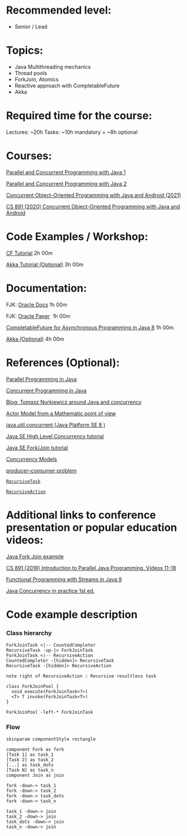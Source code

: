 **Recommended level:** 
=======================
- Senior / Lead

**Topics:** 
=======================
- Java Multithreading mechanics
- Thread pools
- ForkJoin, Atomics
- Reactive approach with CompletableFuture
- Akka

**Required time for the course:** 
=======================
Lectures: ~20h
Tasks: ~10h mandatory + ~8h optional

Courses: 
=======================

[Parallel and Concurrent Programming with Java 1](https://www.linkedin.com/learning/parallel-and-concurrent-programming-with-java-1/learn-parallel-programming-basics?u=2113185)

[Parallel and Concurrent Programming with Java 2](https://www.linkedin.com/learning/parallel-and-concurrent-programming-with-java-2/learn-parallel-programming-basics?u=2113185)

[Concurrent Object-Oriented Programming with Java and Android (2021)](https://www.youtube.com/watch?v=Hzg9pROCwyY&list=PLZ9NgFYEMxp4n3lpFG0LBnpKhwTkUc6_i)

[CS 891 (2020) Concurrent Object-Oriented Programming with Java and Android](https://www.youtube.com/playlist?list=PLZ9NgFYEMxp6IM0Cddzr_qjqfiGC2pq1a)


Code Examples / Workshop: 
=======================

[CF Tutorial](https://github.com/zaleslaw/Java-Concurrency-Tutorial/tree/master/src/main/java/Chapter_9_CompletableFuture) 2h 00m


[Akka Tutorial (Optional)](https://github.com/zaleslaw/Java-Concurrency-Tutorial/tree/master/src/main/java/Chapter_10_Akka) 3h 00m


Documentation: 
=======================

FJK: [Oracle Docs](https://docs.oracle.com/javase/tutorial/essential/concurrency/forkjoin.html) 1h 00m

FJK: [Oracle Paper](http://www.oracle.com/technetwork/articles/java/fork-join-422606.html)  1h 00m

[CompletableFuture for Asynchronous Programming in Java 8](https://community.oracle.com/docs/DOC-995305) 1h 00m

[Akka (Optional)](https://doc.akka.io/docs/akka/current/guide/introduction.html?language=java) 4h 00m

References (Optional): 
=======================

[Parallel Programming in Java](https://www.coursera.org/learn/parallel-programming-in-java)

[Concurrent Programming in Java](https://www.coursera.org/learn/concurrent-programming-in-java)

[Blog: Tomasz Nurkiewicz around Java and concurrency](https://www.nurkiewicz.com/search/label/CompletableFuture) 

[Actor Model from a Mathematic point of view](https://channel9.msdn.com/Shows/Going+Deep/Hewitt-Meijer-and-Szyperski-The-Actor-Model-everything-you-wanted-to-know-but-were-afraid-to-ask)

[java.util.concurrent (Java Platform SE 8 )](https://docs.oracle.com/javase/8/docs/api/java/util/concurrent/package-summary.html)

[Java SE High Level Concurrency tutorial](https://docs.oracle.com/javase/tutorial/essential/concurrency/highlevel.html)

[Java SE Fork/Join tutorial](https://docs.oracle.com/javase/tutorial/essential/concurrency/forkjoin.html)

[Concurrency Models](http://tutorials.jenkov.com/java-concurrency/concurrency-models.html)

[producer–consumer problem](https://en.wikipedia.org/wiki/Producer%E2%80%93consumer_problem)

[`RecursiveTask`](https://docs.oracle.com/javase/8/docs/api/java/util/concurrent/RecursiveTask.html)

[`RecursiveAction`](https://docs.oracle.com/javase/8/docs/api/java/util/concurrent/RecursiveAction.html)

Additional links to conference presentation or popular education videos: 
=======================

[Java Fork Join example](https://github.com/albertattard/java-fork-join-example)

[CS 891 (2018) Introduction to Parallel Java Programming. Videos 11-18](https://www.youtube.com/playlist?list=PLZ9NgFYEMxp5ZOxpx_RVkkktBMd0S5B6Q)

[Functional Programming with Streams in Java 9](https://learn.epam.com/detailsPage?id=eabad190-3950-4132-9911-e9474f5b98d3)

[Java Concurrency in practice 1st ed.](https://www.amazon.com/Java-Concurrency-Practice-CONCURRENCY-PRACT-ebook-dp-B004V9OA84/dp/B004V9OA84/ref=mt_other?_encoding=UTF8&me=&qid=)


Code example description
=======================
### Class hierarchy

```plantuml
ForkJoinTask <|-- CountedCompleter
RecursiveTask -up-|> ForkJoinTask
ForkJoinTask <|-- RecursiveAction
CountedCompleter -[hidden]> RecursiveTask
RecursiveTask -[hidden]> RecursiveAction

note right of RecursiveAction : Recursive resultless task

class ForkJoinPool {
  void execute(ForkJoinTask<?>)
  <T> T invoke(ForkJoinTask<T>)
}

ForkJoinPool -left-* ForkJoinTask
```

### Flow

```plantuml
skinparam componentStyle rectangle

component Fork as fork
[Task 1] as task_1
[Task 2] as task_2
[...] as task_dots
[Task N] as task_n
component Join as join

fork -down-> task_1
fork -down-> task_2
fork -down-> task_dots
fork -down-> task_n

task_1 -down-> join
task_2 -down-> join
task_dots -down-> join
task_n -down-> join
```
